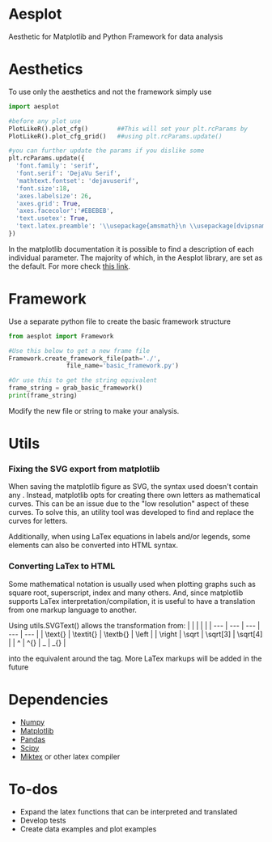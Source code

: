 # Aesplot
Aesthetic for Matplotlib and Python Framework for data analysis

# Aesthetics
To use only the aesthetics and not the framework simply use
```python
import aesplot

#before any plot use
PlotLikeR().plot_cfg()        ##This will set your plt.rcParams by
PlotLikeR().plot_cfg_grid()   ##using plt.rcParams.update()

#you can further update the params if you dislike some
plt.rcParams.update({
  'font.family': 'serif',
  'font.serif': 'DejaVu Serif',
  'mathtext.fontset': 'dejavuserif',
  'font.size':18,
  'axes.labelsize': 26,
  'axes.grid': True,
  'axes.facecolor':'#EBEBEB',
  'text.usetex': True,
  'text.latex.preamble': '\\usepackage{amsmath}\n \\usepackage[dvipsnames]{xcolor}'
})
```
In the matplotlib documentation it is possible to find a description of each individual parameter. The majority of which, in the Aesplot library, are set as the default. For more check [this link](https://matplotlib.org/stable/tutorials/introductory/customizing.html#the-default-matplotlibrc-file).


# Framework
Use a separate python file to create the basic framework structure
```python
from aesplot import Framework

#Use this below to get a new frame file
Framework.create_framework_file(path='./',
                file_name='basic_framework.py')

#Or use this to get the string equivalent
frame_string = grab_basic_framework()
print(frame_string)
```
Modify the new file or string to make your analysis.

# Utils
### Fixing the SVG export from matplotlib
When saving the matplotlib figure as SVG, the syntax used doesn't contain any <text></text>. Instead, matplotlib opts for creating there own letters as mathematical curves. This can be an issue due to the "low resolution" aspect of these curves. To solve this, an utility tool was developed to find and replace the curves for letters.

Additionally, when using LaTex equations in labels and/or legends, some elements can also be converted into HTML syntax.

### Converting LaTex to HTML
Some mathematical notation is usually used when plotting graphs such as square root, superscript, index and many others. And, since matplotlib supports LaTex interpretation/compilation, it is useful to have a translation from one markup language to another.

Using utils.SVGText() allows the transformation from:
| | | | |
| --- | --- | --- | --- | --- |
| \\text{} | \\textit{} | \\textb{} | \\left |
| \\right | \\sqrt | \\sqrt[3] | \\sqrt[4] |
| ^ | ^{} | _ | _{} |

into the equivalent <tspan></tspan> around the tag. More LaTex markups will be added in the future

# Dependencies
  - [Numpy](https://numpy.org)
  - [Matplotlib](https://matplotlib.org)
  - [Pandas](https://pandas.pydata.org)
  - [Scipy](https://scipy.org)
  - [Miktex](https://miktex.org) or other latex compiler

# To-dos
  - Expand the latex functions that can be interpreted and translated
  - Develop tests
  - Create data examples and plot examples
